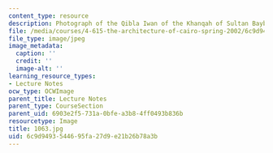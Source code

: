 ```yaml
---
content_type: resource
description: Photograph of the Qibla Iwan of the Khanqah of Sultan Baybars al-Jashankir.
file: /media/courses/4-615-the-architecture-of-cairo-spring-2002/6c9d9493544695fa27d9e21b26b78a3b_1063.jpg
file_type: image/jpeg
image_metadata:
  caption: ''
  credit: ''
  image-alt: ''
learning_resource_types:
- Lecture Notes
ocw_type: OCWImage
parent_title: Lecture Notes
parent_type: CourseSection
parent_uid: 6903e2f5-731a-0bfe-a3b8-4ff0493b836b
resourcetype: Image
title: 1063.jpg
uid: 6c9d9493-5446-95fa-27d9-e21b26b78a3b
---
```

